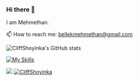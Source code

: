 ### Hi there 👋

I am Mehmethan.

📫 How to reach me: bellekmehmethan@gmail.com
<!--
**CliffShoyinka/CliffShoyinka** is a ✨ _special_ ✨ repository because its `README.md` (this file) appears on your GitHub profile.

Here are some ideas to get you started:

- 🔭 I’m currently working on ...
- 🌱 I’m currently learning ...
- 👯 I’m looking to collaborate on ...
- 🤔 I’m looking for help with ...
- 💬 Ask me about ...
- 📫 How to reach me: ...
- 😄 Pronouns: ...
- ⚡ Fun fact: ...
-->



![CliffShoyinka's GitHub stats](https://github-readme-stats.vercel.app/api?username=CliffShoyinka&show_icons=true&theme=tokyonight)

<!-- [![GitHub Streak](http://github-readme-streak-stats.herokuapp.com?user=CliffShoyinka&theme=tokyonight&hide_border=true&border_radius=5&date_format=M%20j%5B%2C%20Y%5D)](https://git.io/streak-stats) -->

[![My Skills](https://skillicons.dev/icons?i=java,idea,spring,eclipse,postgres,hibernate,vscode,html,css,figma,photoshop,illustrator,git,github,discord,&theme=dark)](https://skillicons.dev)


<a href="[https://wakatime.com"><img src="https://wakatime.com/share/@0f144fc0-8a07-44e0-8f3e-4ae3bfc710e1/5d1e914f-cefb-4c8d-b22e-d27b3bb912fe.png](https://wakatime.com/share/@02f4641e-083b-4863-a6b6-ee589cc3b0af/22ccaa3e-580f-44d2-83fc-636839217f6a.svg)" /></a>
<a href="https://github.com/CliffShoyinka/github-profile-trophy">
            <img src="https://github-profile-trophy.vercel.app/?username=CliffShoyinka&row=1&column=7&theme=darkhub" alt="CliffShoyinka" />
        </a>
    </div>
